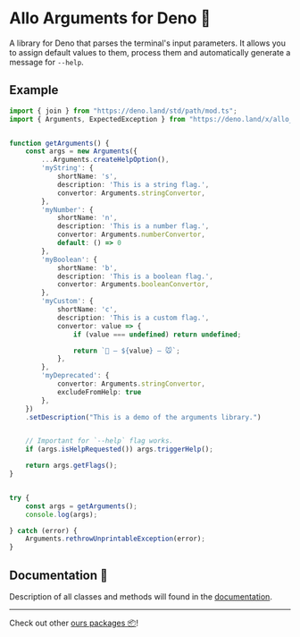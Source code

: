 # **Allo Arguments** for Deno 🦕

A library for Deno that parses the terminal's input parameters.
It allows you to assign default values to them, process them and automatically generate a message for `--help`.


## Example

```ts
import { join } from "https://deno.land/std/path/mod.ts";
import { Arguments, ExpectedException } from "https://deno.land/x/allo_arguments/mod.ts";


function getArguments() {
    const args = new Arguments({
        ...Arguments.createHelpOption(),
        'myString': {
            shortName: 's',
            description: 'This is a string flag.',
            convertor: Arguments.stringConvertor,
        },
        'myNumber': {
            shortName: 'n',
            description: 'This is a number flag.',
            convertor: Arguments.numberConvertor,
            default: () => 0
        },
        'myBoolean': {
            shortName: 'b',
            description: 'This is a boolean flag.',
            convertor: Arguments.booleanConvertor,
        },
        'myCustom': {
            shortName: 'c',
            description: 'This is a custom flag.',
            convertor: value => {
                if (value === undefined) return undefined;

                return `🐰 — ${value} — 🐭`;
            },
        },
        'myDeprecated': {
            convertor: Arguments.stringConvertor,
            excludeFromHelp: true
        },
    })
    .setDescription("This is a demo of the arguments library.")


    // Important for `--help` flag works.
    if (args.isHelpRequested()) args.triggerHelp();

    return args.getFlags();
}


try {
    const args = getArguments();
    console.log(args);

} catch (error) {
    Arguments.rethrowUnprintableException(error);
}
```

## Documentation 📖

Description of all classes and methods will found in the [documentation](https://doc.deno.land/https://deno.land/x/allo_arguments/mod.ts).

---

Check out other [ours packages 📦](https://deno.land/x?query=allo_)!